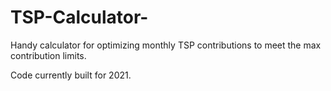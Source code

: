 # TSP-Calculator-
Handy calculator for optimizing monthly TSP contributions to meet the max contribution limits.

Code currently built for 2021.

